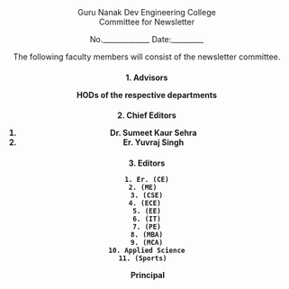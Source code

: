 

<div align="center">Guru Nanak Dev Engineering College

<div align="center"> Committee for Newsletter

  No._____________																																													Date:_________



  The following faculty members will consist of the newsletter committee.

 <H4> 1. Advisors

   HODs of the respective departments

<H4> 2. Chief Editors

1. Dr. Sumeet Kaur Sehra
2. Er. Yuvraj Singh

<h4> 3. Editors

    1. Er. (CE)
    2. (ME)  
    3. (CSE)
    4. (ECE) 
    5. (EE)
    6. (IT)
    7. (PE)
    8. (MBA)
    9. (MCA)
    10. Applied Science
    11. (Sports)  







​																																				Principal




​    

  







